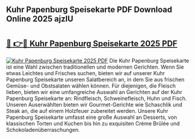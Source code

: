 ## Kuhr Papenburg Speisekarte PDF Download Online 2025 ajzlU

# <h2><a href="http://gccesqw.nevu.top/?p=Kuhr+Papenburg+Speisekarte">🔗 👉🔴 Kuhr Papenburg Speisekarte 2025 PDF</a></h2>

[![Kuhr Papenburg Speisekarte 2025 PDF](https://i.imgur.com/dBaPXMq.png)](http://gccesqw.nevu.top/?p=Kuhr+Papenburg+Speisekarte)
Die Kuhr Papenburg Speisekarte ist eine Wahl zwischen traditionellen und modernen Gerichten. Wenn Sie etwas Leichtes und Frisches suchen, bieten wir auf unserer Kuhr Papenburg Speisekarte unseren Salatbereich an, in dem Sie aus frischen Gemüse- und Obstsalaten wählen können. Für diejenigen, die Fleisch lieben, bieten wir eine umfangreiche Auswahl an Gerichten auf der Kuhr Papenburg Speisekarte an: Rindfleisch, Schweinefleisch, Huhn und Fisch. Unseren Auserwählten bieten wir Gourmet-Gerichte wie Schaschlik und Steak an, die auf einem Holzfeuer zubereitet werden. Unsere Kuhr Papenburg Speisekarte umfasst eine große Auswahl an Desserts, von klassischen Torten und Kuchen bis hin zu exquisiten Crème Brûlée und Schokoladenüberraschungen.
